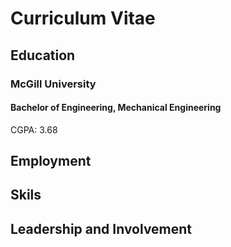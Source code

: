 # Curriculum Vitae

## Education
### McGill University
#### Bachelor of Engineering, Mechanical Engineering
CGPA: 3.68

## Employment

## Skils

## Leadership and Involvement

